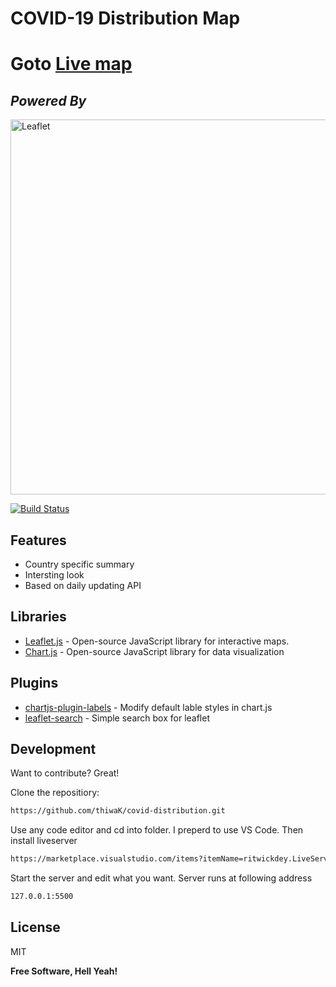 
# __COVID-19 Distribution Map__

# Goto [Live map]

## _Powered By_
<img width="600" src="https://rawgit.com/Leaflet/Leaflet/master/src/images/logo.svg" alt="Leaflet" />

[![Build Status](https://travis-ci.org/joemccann/dillinger.svg?branch=master)](https://travis-ci.org/joemccann/dillinger)


## Features

- Country specific summary
- Intersting look
- Based on daily updating API


## Libraries
- [Leaflet.js] - Open-source JavaScript library for interactive maps. 
- [Chart.js] - Open-source JavaScript library for data visualization

## Plugins
- [chartjs-plugin-labels] - Modify default lable styles in chart.js
- [leaflet-search] - Simple search box for leaflet

## Development

Want to contribute? Great!

Clone the repositiory:
```sh
https://github.com/thiwaK/covid-distribution.git
```

Use any code editor and cd into folder. I preperd to use VS Code.
Then install liveserver
```sh
https://marketplace.visualstudio.com/items?itemName=ritwickdey.LiveServer
```

Start the server and edit what you want. Server runs at following address
```sh
127.0.0.1:5500
```

## License

MIT

**Free Software, Hell Yeah!**


   [Chart.js]: <https://www.chartjs.org/>
   [Leaflet.js]: <https://leafletjs.com/>
   [chartjs-plugin-labels]: <https://github.com/emn178/chartjs-plugin-labels>
   [leaflet-search]:<https://github.com/stefanocudini/leaflet-search>
   [Live map]:<https://thiwak.github.io/covid-distribution/>
